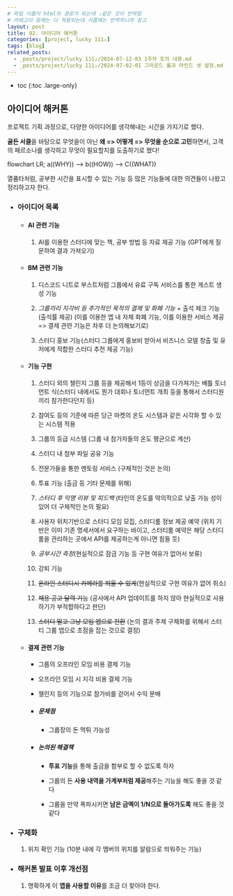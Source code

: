 ```yaml
---
# 파일 이름이 html의 경로가 되는데 ₂같은 것이 안먹힘
# 카테고리 등에는 다 적용되는데 이름에는 안먹히니까 참고
layout: post
title: 02. 아이디어 해커톤
categories: [project, lucky 111₂]
tags: [blog]
related_posts:
  - _posts/project/lucky 111₂/2024-07-12-03 1주차 토의 내용.md
  - _posts/project/lucky 111₂/2024-07-02-01 그라운드 룰과 마인드 셋 설정.md
---
```


- toc
{:toc .large-only}

## 아이디어 해커톤
프로젝트 기획 과정으로, 다양한 아이디어를 생각해내는 시간을 가지기로 했다.

**골든 서클**을 바탕으로 무엇을이 아닌 **왜 => 어떻게 => 무엇을 순으로 고민**하면서, 고객의 페르소나를 생각하고 무엇이 필요할지를 도출하기로 했다!
<div class="mermaid">
flowchart LR;
a((WHY)) --> b((HOW)) --> C((WHAT))
</div>

열품타처럼, 공부한 시간을 표시할 수 있는 기능 등 많은 기능들에 대한 의견들이 나왔고 정리하고자 한다.


+ ### 아이디어 목록
  + #### AI 관련 기능
    1. AI를 이용한 스터디에 맞는 책, 공부 방법 등 자료 제공 기능 (GPT에게 질문하여 결과 가져오기)
  + #### BM 관련 기능
    1. 디스코드 니트로 부스트처럼 그룹에서 유료 구독 서비스를 통한 게스트 생성 기능

    2. *그룹끼리 지각비 등 추가적인 목적의 결제 및 화폐 기능* + 출석 체크 기능(출석률 제공) (이를 이용한 앱 내 자체 화폐 기능, 이를 이용한 서비스 제공 => 결제 관련 기능은 차후 더 논의해보기로)

    3. 스터디 홍보 기능(스터디 그룹에게 홍보비 받아서 비즈니스 모델 창출 및 유저에게 적합한 스터디 추천 제공 기능)

  + #### 기능 구현
    1. 스터디 외의 챌린지 그룹 등을 제공해서 1등이 상금을 다가져가는 배틀 토너먼트 식(스터디 내에서도 뭔가 대회나 토너먼트 개최 등을 통해서 스터디원끼리 참가한다던지 등)

    2. 참여도 등의 기준에 따른 당근 마켓의 온도 시스템과 같은 시각화 할 수 있는 시스템 적용

    3. 그룹의 등급 시스템 (그룹 내 참가자들의 온도 평균으로 계산)

    4. 스터디 내 첨부 파일 공유 기능

    5.  전문가들을 통한 멘토링 서비스 (구체적인 것은 논의)

    6.  투표 기능 (출금 등 기타 문제를 위해)

    7.  *스터디 후 익명 리뷰 및 피드백* (타인의 온도를 악의적으로 낮출 가능 성이 있어 더 구체적인 논의 필요)

    8.  사용자 위치기반으로 스터디 모임 모집, 스터디룸 정보 제공 예약 (위치 기반은 이미 기존 명세서에서 요구하는 바이고, 스터티룸 예약은 해당 스터디룸을 관리하는 곳에서 API를 제공하는게 아니면 힘들 듯)

    9.  *공부시간 측정*(현실적으로 잠금 기능 등 구현 여유가 없어서 보류)
    
    10. 강퇴 기능

    11. ~~온라인 스터디시 카메라를 띄울 수 있게~~(현실적으로 구현 여유가 없어 취소)

    12. ~~채용 공고 달력 기능~~ (공사에서 API 업데이트를 하지 않아 현실적으로 사용하기가 부적합하다고 판단)

    13. ~~스터디 말고 그냥 모임 앱으로 전환~~ (논의 결과 주제 구체화를 위해서 스터티 그룹 앱으로 초점을 잡는 것으로 결정)
  
  + #### 결제 관련 기능
    + 그룹의 오프라인 모임 비용 결제 기능

    + 오프라인 모임 시 지각 비용 결제 기능

    + 챌린지 등의 기능으로 참가비를 걷어서 수익 분배
    + ##### 문제점
      + 그룹장의 돈 먹튀 가능성
    + ##### 논의된 해결책
      + **투표 기능**을 통해 출금을 함부로 할 수 없도록 하자

      + 그룹의 돈 **사용 내역을 가계부처럼 제공**해주는 기능을 해도 좋을 것 같다

      + 그룹을 만약 폭파시키면 **남은 금액이 1/N으로 돌아가도록** 해도 좋을 것 같다

+ ### 구체화
  1. 위치 확인 기능 (10분 내에 각 멤버의 위치를 알람으로 띄워주는 기능)


+ ### 해커톤 발표 이후 개선점
  1. 명확하게 이 **앱을 사용할 이유**를 조금 더 찾아야 한다.
